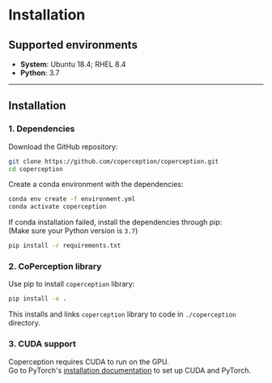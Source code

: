 # Installation

## Supported environments
- **System**: Ubuntu 18.4; RHEL 8.4
- **Python**: 3.7
---
## Installation
### 1. Dependencies
Download the GitHub repository:
```bash
git clone https://github.com/coperception/coperception.git
cd coperception
```

Create a conda environment with the dependencies:
```bash
conda env create -f environment.yml
conda activate coperception
```

If conda installation failed, install the dependencies through pip:  
(Make sure your Python version is `3.7`)
```bash
pip install -r requirements.txt
```

### 2. CoPerception library
Use pip to install `coperception` library:
```bash
pip install -e .
```
This installs and links `coperception` library to code in `./coperception` directory.

### 3. CUDA support
Coperception requires CUDA to run on the GPU.  
Go to PyTorch's [installation documentation](https://pytorch.org/get-started/locally/) to set up CUDA and PyTorch.